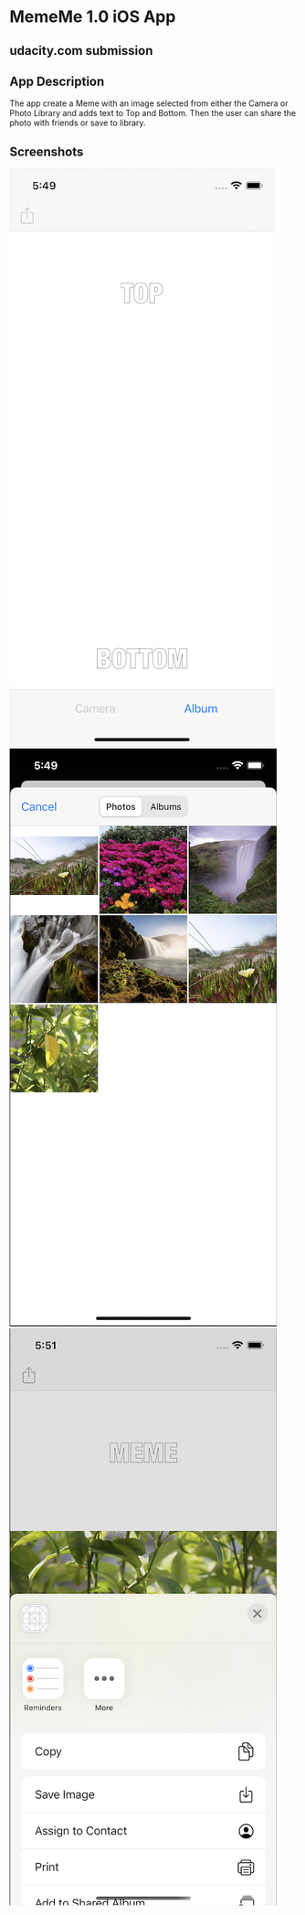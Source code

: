 # MemeMe 1.0 iOS App
## udacity.com submission

## App Description

The app create a Meme with an image selected from either the Camera or Photo Library and adds text to Top and Bottom. Then the user can share the photo with friends or save to library.

## Screenshots
![MemeMe App](Images/MemeMe-1.0-1.png)
![Photo Library](Images//MemeMe-1.0-2.png)
![Share](Images//MemeMe-1.0-3.png)
